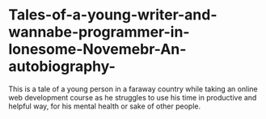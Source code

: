 # Tales-of-a-young-writer-and-wannabe-programmer-in-lonesome-Novemebr-An-autobiography-
This is a tale of a young person in a faraway country while taking an online web development course as he struggles to use his time in productive and helpful way, for his mental health or sake of other people. 
